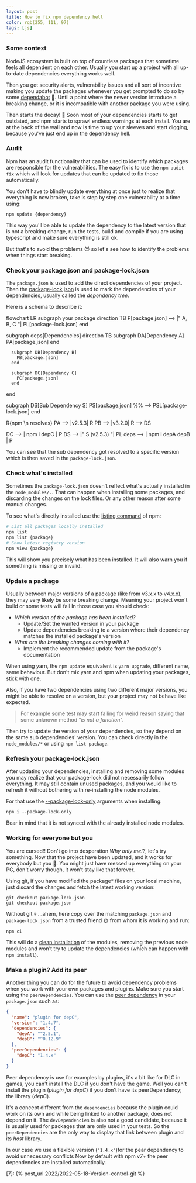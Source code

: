 ```yaml
---
layout: post
title: How to fix npm dependency hell
color: rgb(255, 111, 97)
tags: [js]
---
```


### Some context

NodeJS ecosystem is built on top of countless packages that sometime feels all dependent on each other. Usually you
start up a project with all up-to-date dependencies everything works well.

Then you get security alerts, vulnerability issues and all sort of incentive making you update the packages whenever you
get prompted to do so by some [dependabot][1] 🤖. Until a point where the newer version introduce a breaking change, or
it is incompatible with another package you were using.

Then starts the decay! 💩 Soon most of your dependencies starts to get outdated, and npm starts to sprawl endless
warnings at each install. You are at the back of the wall and now is time to up your sleeves and start digging, because
you've just end up in the dependency hell.

### Audit

Npm has an audit functionality that can be used to identify which packages are responsible for the vulnerabilities. The
easy fix is to use the `npm audit fix` which will look for updates that can be updated to fix those automatically.

You don't have to blindly update everything at once just to realize that everything is now broken, take is step by step
one vulnerability at a time using:

```shell
npm update {dependency}
```

This way you'll be able to update the dependency to the latest version that is not a breaking change, run the tests, 
build and compile if you are using typescript and make sure everything is still ok.

But that's to avoid the problems 😈 so let's see how to identify the problems when things start breaking.

### Check your package.json and package-lock.json

The `package.json` is used to add the direct dependencies of your project. Then the [package-lock.json][2] is used to
mark the dependencies of your dependencies, usually called the _dependency tree_.

Here is a schema to describe it:

<div class="mermaid">
flowchart LR
  subgraph your package
    direction TB
    P[package.json] --> |" A, B, C "| PL[package-lock.json]
  end

  subgraph deps[Dependencies]
      direction TB
      subgraph DA[Dependency A]
        PA[package.json]
      end

      subgraph DB[Dependency B]
        PB[package.json]
      end

      subgraph DC[Dependency C]
        PC[package.json]
      end
  end

  subgraph DS[Sub Dependency S]
    PS[package.json] %% --> PSL[package-lock.json]
  end

  R{npm \n resolves}
  PA --> |v2.5.3| R
  PB --> |v3.2.0| R --> DS 

  DC --> | npm i depC | P
  DS --> |" S (v2.5.3) "| PL
  deps --> | npm i depA depB | P
</div>

You can see that the sub dependency got resolved to a specific version which is then saved in the `package-lock.json`.

### Check what's installed

Sometimes the `package-lock.json` doesn't reflect what's actually installed in the `node_modules/.`. That can happen
when installing some packages, and discarding the changes on the lock files. Or any other reason after some manual
changes.

To see what's directly installed use the [listing command][3] of npm:

```bash
# List all packages locally installed
npm list
npm list {package} 
# Show latest registry version
npm view {package}
```

This will show you precisely what has been installed. It will also warn you if something is missing or invalid.

### Update a package

Usually between major versions of a package (like from v3.x.x to v4.x.x), they may very likely be some breaking change.
Meaning your project won't build or some tests will fail In those case you should check:

- _Which version of the package has been installed?_
  - Update/Set the wanted version in your package
  - Update dependencies breaking to a version where their dependency matches the installed package's version  
- _What are the breaking changes coming with it?_
  - Implement the recommended update from the package's documentation

When using yarn, the `npm update` equivalent is `yarn upgrade`, different name, same behaviour. But don't mix yarn and
npm when updating your packages, stick with one.

Also, if you have two dependencies using two different major versions, you might be able to resolve on a version, but
your project may not behave like expected.

> For example some test may start failing for weird reason saying that some unknown method "_is not a function_".

Then try to update the version of your dependencies, so they depend on the same sub dependencies' version. You can check
directly in the `node_modules/*` or using `npm list package`.

### Refresh your package-lock.json

After updating your dependencies, installing and removing some modules you may realize that your package-lock did not
necessarily follow everything. It may still contain unused packages, and you would like to refresh it without bothering
with re-installing the node modules.

For that use the [--package-lock-only][5] arguments when installing:

```shell
npm i --package-lock-only
```

Bear in mind that it is not synced with the already installed node modules.

### Working for everyone but you

You are cursed!! Don't go into desperation _Why only me!?_, let's try something.
Now that the project have been updated, and it works for everybody but you 🥲. You might just have messed up
everything on your PC, don't worry though, it won't stay like that forever.

Using git, if you have modified the package* files on your local machine, just discard the changes and fetch the 
latest working version:
```
git checkout package-lock.json
git checkout package.json
```

Without git 💀 ...ahem, here copy over the matching `package.json` and `package-lock.json` from a trusted friend 🌞
from whom it is working and run:

```
npm ci
```

This will do a [clean installation][4] of the modules, removing the previous node modules and won't try to update the
dependencies (which can happen with `npm install`).

### Make a plugin? Add its peer

Another thing you can do for the future to avoid dependency problems when you work with your own packages and plugins.
Make sure you start using the `peerDependencies`. You can use the [peer dependency][6] in your `package.json` such as:

```json
{
  "name": "plugin for depC",
  "version": "1.4.7",
  "dependencies": {
    "depA": "^2.5.1",
    "depB": "^0.12.9"
  },
  "peerDependencies": {
    "depC": "1.4.x"
  }
}
```

Peer dependency is use for examples by plugins, it's a bit like for DLC in games, you can't install the DLC if you don't
have the game. Well you can't install the plugin (_plugin for depC_) if you don't have its peerDependency; the
library (_depC_).

It's a concept different from the `dependencies` because the plugin could work on its own and while being linked to
another package, does not depend on it. The `devDependencies` is also not a good candidate, because it is usually used
for packages that are only used in your tests. So the `peerDependencies` are the only way to display that link between
plugin and its _host_ library.

In our case we use a flexible version (`"1.4.x"`)for the pear dependency to avoid unnecessary conflicts Now by default
with npm v7+ the peer dependencies are installed automatically.


[1]: https://github.com/dependabot
[2]: https://docs.npmjs.com/cli/v8/configuring-npm/package-lock-json
[3]: https://docs.npmjs.com/cli/v8/commands/npm-ls
[4]: https://docs.npmjs.com/cli/v8/commands/npm-ci
[5]: https://docs.npmjs.com/cli/v8/commands/npm-install#description
[6]: https://nodejs.org/en/blog/npm/peer-dependencies/
[7]: {% post_url 2022/2022-05-18-Version-control-git %}
